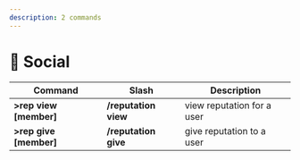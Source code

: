 ```yaml
---
description: 2 commands
---
```


# 🧑 Social



| Command                 | Slash                | Description                |
| ----------------------- | -------------------- | -------------------------- |
| **>rep view \[member]** | **/reputation view** | view reputation for a user |
| **>rep give \[member]** | **/reputation give** | give reputation to a user  |
